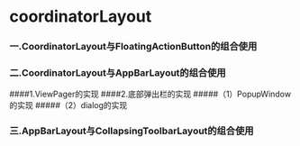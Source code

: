 # coordinatorLayout
### 一.CoordinatorLayout与FloatingActionButton的组合使用
### 二.CoordinatorLayout与AppBarLayout的组合使用  
####1.ViewPager的实现
####2.底部弹出栏的实现
#####（1）PopupWindow的实现
#####（2）dialog的实现
### 三.AppBarLayout与CollapsingToolbarLayout的组合使用 
